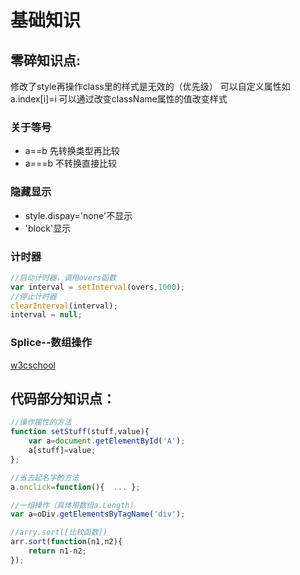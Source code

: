 # 基础知识
## 零碎知识点:
修改了style再操作class里的样式是无效的（优先级）
可以自定义属性如a.index[i]=i
可以通过改变className属性的值改变样式
### 关于等号
- a==b 先转换类型再比较
- a===b 不转换直接比较

### 隐藏显示
- style.dispay='none'不显示
- 'block'显示

### 计时器
```javascript
//启动计时器，调用overs函数
var interval = setInterval(overs,1000);
//停止计时器
clearInterval(interval);
interval = null;
```
### Splice--数组操作
[w3cschool](https://www.w3school.com.cn/jsref/jsref_splice.asp "w3cschool")
## 代码部分知识点：
```javascript
//操作属性的方法
function setStuff(stuff,value){
	var a=document.getElementById('A');
	a[stuff]=value;
};
```
```javascript
//省去起名字的方法
a.onclick=function(){  ... };
```
```javascript
//一组操作（具体用数组a.Length）
var a=oDiv.getElementsByTagName('div');
```
```javascript
//arry.sort([比较函数])
arr.sort(function(n1,n2){
    return n1-n2;
});
```
